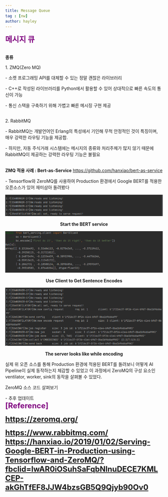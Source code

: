 ```yaml
---
title: Message Queue
tag : [nw]
author: hayley
---
```


<font size="5" color="purple"><b>메시지 큐</b></font>

<br><b>종류</b>
<p>1. ZMQ(Zero MQ)
<p>- 소켓 프로그래밍 API를 대체할 수 있는 정말 괜찮은 라이브러리
<p>- C++로 작성된 라이브러리를 Python에서 활용할 수 있어 상대적으로 빠른 속도의 통신이 가능
<p>- 통신 스택을 구축하기 위해 가볍고 빠른 메시징 구현 제공  
<br>
<br>  
<p>2. RabbitMQ 
<p>- RabbitMQ는 개발언어인 Erlang의 특성에서 기인해 무척 안정적인 것이 특징이며, 매우 강력한 라우팅 기능을 제공합. 
<p>- 하지만, 자동 주식거래 시스템에는 메시지의 종류와 처리주체가 많지 않기 때문에 RabbitMQ이 제공하는 강력한 라우팅 기능은 불필요  
<br>
<br>
<p><b>ZMQ 적용 사례 : Bert-as-Service</b> <a href="https://github.com/hanxiao/bert-as-service">https://github.com/hanxiao/bert-as-service</a>
<p>- Tensorflow와 ZeroMQ를 사용하여 Production 환경에서 Google BERT를 적용한 오픈소스가 있어 재미삼아 돌려봤다    
<br>
<p><img src="https://github.com/hayleyshim/hayleyshim.github.io/blob/master/assets/images/projects/baas_server.PNG?raw=true">
<p style="text-align:center"><b>Start the BERT service</b></style> 
<br>
<p><img src="https://github.com/hayleyshim/hayleyshim.github.io/blob/master/assets/images/projects/baas_client.PNG?raw=true">  
<p style="text-align:center"><b>Use Client to Get Sentence Encodes</b></style> 
<br>
<p><img src="https://github.com/hayleyshim/hayleyshim.github.io/blob/master/assets/images/projects/baas_server2.PNG?raw=true">  
<p style="text-align:center"><b>The server looks like while encoding</b></style> 
<br>
<p>실제 위 오픈 소스를 통해 Production 환경에 적용된 BERT를 돌려보니 어떻게 AI Pipeline이 실제 동작하는지 체감할 수 있었고 이 과정에서 ZeroMQ의 구성 요소인 ventilator, worker, sink의 동작을 살펴볼 수 있었다. 
<br>
<p>ZeroMQ 소스 코드 살펴보기
<p>- 추후 업데이트  
<br> <font size="5" color="purple"><b>[Reference]
<p><a href="https://zeromq.org/">https://zeromq.org/
<p><a href="https://www.rabbitmq.com/">https://www.rabbitmq.com/
<a href="https://hanxiao.io/2019/01/02/Serving-Google-BERT-in-Production-using-Tensorflow-and-ZeroMQ/?fbclid=IwAR0iOSuhSaFqbNlnuDECE7KMLCEP-akGhTfEF8JJW4bzsGB5Q9Qjyb90Ov0">https://hanxiao.io/2019/01/02/Serving-Google-BERT-in-Production-using-Tensorflow-and-ZeroMQ/?fbclid=IwAR0iOSuhSaFqbNlnuDECE7KMLCEP-akGhTfEF8JJW4bzsGB5Q9Qjyb90Ov0</a>  
 


  
